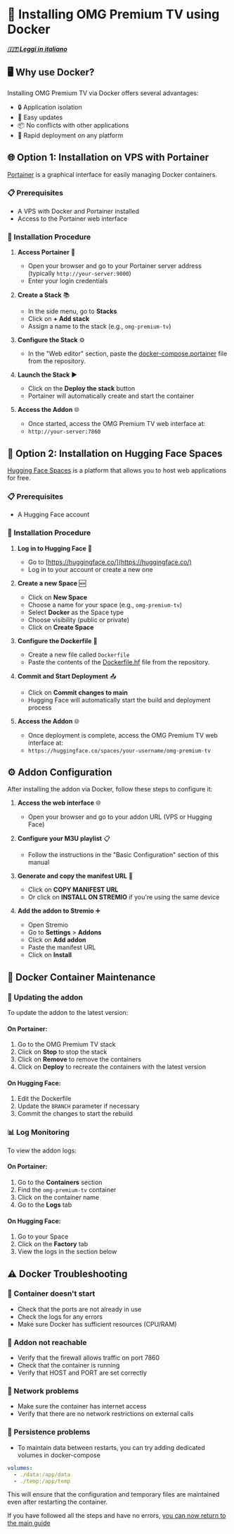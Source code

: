 # 🐳 Installing OMG Premium TV using Docker
***[🇮🇹 Leggi in italiano](docker-install.md)***

## 🖥️ Why use Docker?

Installing OMG Premium TV via Docker offers several advantages:
- 🔒 Application isolation
- 🔄 Easy updates
- 📦 No conflicts with other applications
- 🚀 Rapid deployment on any platform

## 🌐 Option 1: Installation on VPS with Portainer

[Portainer](https://www.portainer.io/) is a graphical interface for easily managing Docker containers.

### 📋 Prerequisites
- A VPS with Docker and Portainer installed
- Access to the Portainer web interface

### 🚀 Installation Procedure

1. **Access Portainer** 🔑
   - Open your browser and go to your Portainer server address (typically `http://your-server:9000`)
   - Enter your login credentials

2. **Create a Stack** 📚
   - In the side menu, go to **Stacks**
   - Click on **+ Add stack**
   - Assign a name to the stack (e.g., `omg-premium-tv`)

3. **Configure the Stack** ⚙️
   - In the "Web editor" section, paste the [docker-compose.portainer](docker-compose.portainer) file from the repository.

4. **Launch the Stack** ▶️
   - Click on the **Deploy the stack** button
   - Portainer will automatically create and start the container

5. **Access the Addon** 🌐
   - Once started, access the OMG Premium TV web interface at:
   - `http://your-server:7860`

## 🤗 Option 2: Installation on Hugging Face Spaces

[Hugging Face Spaces](https://huggingface.co/spaces) is a platform that allows you to host web applications for free.

### 📋 Prerequisites
- A Hugging Face account

### 🚀 Installation Procedure

1. **Log in to Hugging Face** 🔑
   - Go to [https://huggingface.co/](https://huggingface.co/)
   - Log in to your account or create a new one

2. **Create a new Space** 🆕
   - Click on **New Space**
   - Choose a name for your space (e.g., `omg-premium-tv`)
   - Select **Docker** as the Space type
   - Choose visibility (public or private)
   - Click on **Create Space**

3. **Configure the Dockerfile** 📝
   - Create a new file called `Dockerfile`
   - Paste the contents of the [Dockerfile.hf](Dockerfile.hf) file from the repository.

4. **Commit and Start Deployment** 📤
   - Click on **Commit changes to main**
   - Hugging Face will automatically start the build and deployment process

5. **Access the Addon** 🌐
   - Once deployment is complete, access the OMG Premium TV web interface at:
   - `https://huggingface.co/spaces/your-username/omg-premium-tv`

## ⚙️ Addon Configuration

After installing the addon via Docker, follow these steps to configure it:

1. **Access the web interface** 🌐
   - Open your browser and go to your addon URL (VPS or Hugging Face)

2. **Configure your M3U playlist** 📋
   - Follow the instructions in the "Basic Configuration" section of this manual

3. **Generate and copy the manifest URL** 📝
   - Click on **COPY MANIFEST URL**
   - Or click on **INSTALL ON STREMIO** if you're using the same device

4. **Add the addon to Stremio** ➕
   - Open Stremio
   - Go to **Settings** > **Addons**
   - Click on **Add addon**
   - Paste the manifest URL
   - Click on **Install**

## 🔧 Docker Container Maintenance

### 🔄 Updating the addon
To update the addon to the latest version:

#### On Portainer:
1. Go to the OMG Premium TV stack
2. Click on **Stop** to stop the stack
3. Click on **Remove** to remove the containers
4. Click on **Deploy** to recreate the containers with the latest version

#### On Hugging Face:
1. Edit the Dockerfile
2. Update the `BRANCH` parameter if necessary
3. Commit the changes to start the rebuild

### 📊 Log Monitoring
To view the addon logs:

#### On Portainer:
1. Go to the **Containers** section
2. Find the `omg-premium-tv` container
3. Click on the container name
4. Go to the **Logs** tab

#### On Hugging Face:
1. Go to your Space
2. Click on the **Factory** tab
3. View the logs in the section below

## ⚠️ Docker Troubleshooting

### 🛑 Container doesn't start
- Check that the ports are not already in use
- Check the logs for any errors
- Make sure Docker has sufficient resources (CPU/RAM)

### 🔌 Addon not reachable
- Verify that the firewall allows traffic on port 7860
- Check that the container is running
- Verify that HOST and PORT are set correctly

### 📵 Network problems
- Make sure the container has internet access
- Verify that there are no network restrictions on external calls

### 💾 Persistence problems
- To maintain data between restarts, you can try adding dedicated volumes in docker-compose

```yaml
volumes:
  - ./data:/app/data
  - ./temp:/app/temp
```

This will ensure that the configuration and temporary files are maintained even after restarting the container.

If you have followed all the steps and have no errors, [you can now return to the main guide](readme-en.md)
